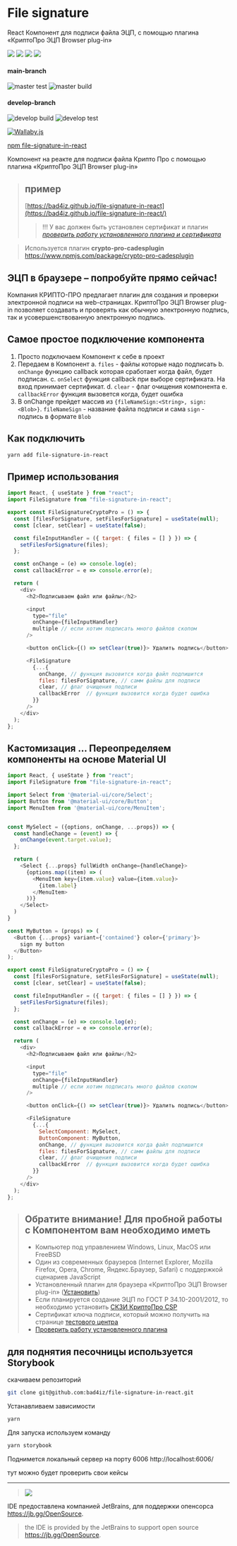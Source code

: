 # File signature
React Компонент для подписи файла ЭЦП, с помощью плагина «КриптоПро ЭЦП Browser plug-in»

![](https://img.shields.io/npm/v/file-signature-in-react.svg)
![](https://img.shields.io/npm/dt/file-signature-in-react.svg)
![](https://img.shields.io/github/commit-activity/m/bad4iz/file-signature-in-react.svg)
![](https://img.shields.io/github/last-commit/bad4iz/file-signature-in-react.svg)

#### main-branch
![master test](https://github.com/bad4iz/file-signature-in-react/actions/workflows/action.yml/badge.svg?branch=master)
![master build](https://github.com/bad4iz/file-signature-in-react/actions/workflows/test-build.yml/badge.svg?branch=master)
#### develop-branch
![develop build](https://github.com/bad4iz/file-signature-in-react/actions/workflows/test-build.yml/badge.svg?branch=develop)
![develop test](https://github.com/bad4iz/file-signature-in-react/actions/workflows/action.yml/badge.svg?branch=develop)

[//]: # ([![Wallaby.js]&#40;https://img.shields.io/badge/wallaby.js-powered-blue.svg?style=for-the-badge&logo=github&#41;]&#40;https://wallabyjs.com/oss/&#41;)
[![Wallaby.js](https://img.shields.io/badge/wallaby.js-configured-green.svg)](https://wallabyjs.com)   

[npm file-signature-in-react](https://www.npmjs.com/package/file-signature-in-react)

Компонент на реакте для подписи файла Крипто Про с помощью плагина «КриптоПро ЭЦП Browser plug-in»

> ## пример
> [https://bad4iz.github.io/file-signature-in-react](https://bad4iz.github.io/file-signature-in-react/)
>> !!! У вас должен быть установлен сертификат и плагин
>> *[проверить работу установленного плагина и сертификата](https://www.cryptopro.ru/sites/default/files/products/cades/demopage/simple.html)*


> Используется плагин **crypto-pro-cadesplugin** https://www.npmjs.com/package/crypto-pro-cadesplugin

## ЭЦП в браузере – попробуйте прямо сейчас!
Компания КРИПТО-ПРО предлагает плагин для создания и проверки электронной подписи на web-страницах.
КриптоПро ЭЦП Browser plug-in позволяет создавать и проверять как обычную электронную подпись, так и усовершенствованную электронную подпись.

## Самое простое подключение компонента
1. Просто подключаем Компонент к себе в проект
2. Передаем в Компонент
 a. `files` - файлы которые надо подписать
 b. `onChange` функцию  callback которая сработает когда файл, будет подписан.
 c. `onSelect` функция callback при выборе сертификата. На вход принимает сертификат.
 d. `clear` - флаг очищения компонента
 e. `callbackError`  функция вызовется когда, будет ошибка
3. В onChange прейдет массив из `{fileNameSign:<String>, sign:<Blob>}`. `fileNameSign` - название файла подписи и сама `sign` - подпись в формате `Blob`

## Как подключить
```bash
yarn add file-signature-in-react
```



## Пример использования
```js
import React, { useState } from "react";
import FileSignature from "file-signature-in-react";

export const FileSignatureCryptoPro = () => {
  const [filesForSignature, setFilesForSignature] = useState(null);
  const [clear, setClear] = useState(false);

  const fileInputHandler = ({ target: { files = [] } }) => {
    setFilesForSignature(files);
  };

  const onChange = (e) => console.log(e);
  const callbackError = e => console.error(e);

  return (
    <div>
      <h2>Подписываем файл или файлы</h2>

      <input
        type="file"
        onChange={fileInputHandler}
        multiple // если хотим подписать много файлов скопом
      />

      <button onClick={() => setClear(true)}> Удалить подпись</button>

      <FileSignature
        {...{
          onChange, // функция вызовится когда файл подпишится
          files: filesForSignature, // самм файлы для подписи
          clear, // флаг очищения подписи
          callbackError  // функция вызовится когда будет ошибка
        }}
      />
    </div>
  );
};

```



## Кастомизация ... Переопределяем компоненты на основе Material UI
```js
import React, { useState } from "react";
import FileSignature from "file-signature-in-react";

import Select from '@material-ui/core/Select';
import Button from '@material-ui/core/Button';
import MenuItem from '@material-ui/core/MenuItem';


const MySelect = ({options, onChange, ...props}) => {
  const handleChange = (event) => {
    onChange(event.target.value);
  };

  return (
    <Select {...props} fullWidth onChange={handleChange}>
      {options.map((item) => (
        <MenuItem key={item.value} value={item.value}>
          {item.label}
        </MenuItem>
      ))}
    </Select>
  )
}

const MyButton = (props) => (
  <Button {...props} variant={'contained'} color={'primary'}>
    sign my button
  </Button>
);

export const FileSignatureCryptoPro = () => {
  const [filesForSignature, setFilesForSignature] = useState(null);
  const [clear, setClear] = useState(false);

  const fileInputHandler = ({ target: { files = [] } }) => {
    setFilesForSignature(files);
  };

  const onChange = (e) => console.log(e);
  const callbackError = e => console.error(e);

  return (
    <div>
      <h2>Подписываем файл или файлы</h2>

      <input
        type="file"
        onChange={fileInputHandler}
        multiple // если хотим подписать много файлов скопом
      />

      <button onClick={() => setClear(true)}> Удалить подпись</button>

      <FileSignature
        {...{
          SelectComponent: MySelect,
          ButtonComponent: MyButton,
          onChange, // функция вызовится когда файл подпишится
          files: filesForSignature, // самм файлы для подписи
          clear, // флаг очищения подписи
          callbackError  // функция вызовится когда будет ошибка
        }}
      />
    </div>
  );
};

```

> ## Обратите внимание! Для пробной работы с Компонентом вам необходимо иметь
> * Компьютер под управлением Windows, Linux, MacOS или FreeBSD
> * Один из современных браузеров (Internet Explorer, Mozilla Firefox, Opera, Chrome, Яндекс.Браузер, Safari) с поддержкой сценариев JavaScript
> * Установленный плагин для браузера «КриптоПро ЭЦП Browser plug-in» ([Установить](https://www.cryptopro.ru/products/cades/plugin/get_2_0))
> * Если планируется создание ЭЦП по ГОСТ Р 34.10-2001/2012, то необходимо установить [СКЗИ КриптоПро CSP](https://www.cryptopro.ru/products/csp/overview)
> * Cертификат ключа подписи, который можно получить на странице [тестового центра](https://www.cryptopro.ru/certsrv/certrqma.asp)
> * [Проверить работу установленного плагина](https://www.cryptopro.ru/sites/default/files/products/cades/demopage/simple.html)

## для поднятия песочницы используется Storybook
скачиваем репозиторий
```bash
git clone git@github.com:bad4iz/file-signature-in-react.git
```

Устанавливаем зависимости
```bash
yarn
```

Для запуска используем команду
```bash
yarn storybook
```
Поднимется локальный сервер на порту 6006
http://localhost:6006/

тут можно будет проверить свои кейсы

-------------------------------------------------------
> ![](https://newreleases.io/icon/github/JetBrains)

 IDE предоставлена компанией JetBrains, для поддержки опенсорса  https://jb.gg/OpenSource.
> the IDE is provided by the JetBrains to support open source https://jb.gg/OpenSource.


